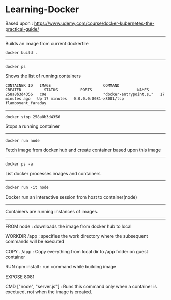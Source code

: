 # Learning-Docker
Based upon : https://www.udemy.com/course/docker-kubernetes-the-practical-guide/

---

Builds an image from current dockerfile

`docker build .`

---

`docker ps`

Shows the list of running containers

```
CONTAINER ID   IMAGE                       COMMAND                  CREATED          STATUS          PORTS                    NAMES
258a8b3d4356   c0e                         "docker-entrypoint.s…"   17 minutes ago   Up 17 minutes   0.0.0.0:8081->8081/tcp   flamboyant_faraday
```

---

`docker stop 258a8b3d4356`

Stops a running container

---

`docker run node`

Fetch image from docker hub and create container based upon this image

---

`docker ps -a`

List docker processes images and containers

---

`docker run -it node`

Docker run an interactive session from host to container(node)

---

Containers are running instances of images.

---

FROM node : downloads the image from docker hub to local

WORKDIR /app : specifies the work directory where the subsequent commands will be executed

COPY . /app : Copy everything from local dir to /app folder on guest container

RUN npm install : run command while building image

EXPOSE 8081

CMD ["node", "server.js"] : Runs this command only when a container is exectued, not when the image is created.


